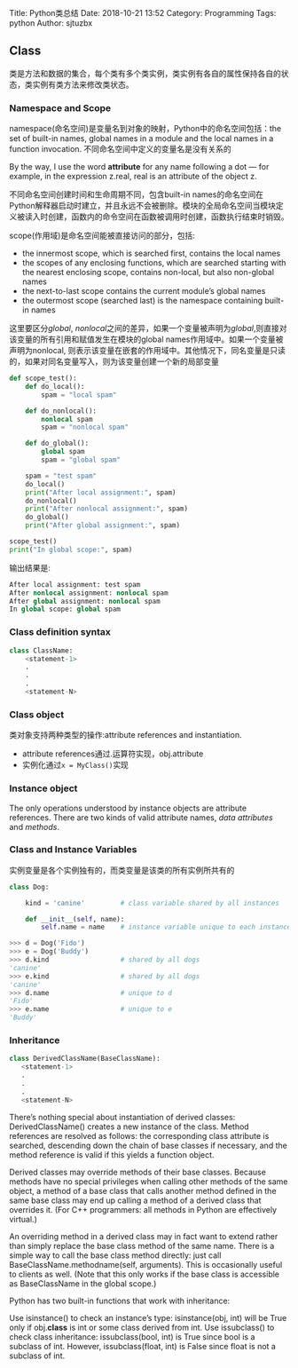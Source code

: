 Title: Python类总结
Date: 2018-10-21 13:52
Category: Programming
Tags: python
Author: sjtuzbx

## Class

类是方法和数据的集合，每个类有多个类实例，类实例有各自的属性保持各自的状态，类实例有类方法来修改类状态。

### Namespace and Scope

namespace(命名空间)是变量名到对象的映射，Python中的命名空间包括：the set of built-in names, global names in a module and the local names in a function invocation. 不同命名空间中定义的变量名是没有关系的

By the way, I use the word **attribute** for any name following a dot — for example, in the expression z.real, real is an attribute of the object z.

不同命名空间创建时间和生命周期不同，包含built-in names的命名空间在Python解释器启动时建立，并且永远不会被删除。模块的全局命名空间当模块定义被读入时创建，函数内的命令空间在函数被调用时创建，函数执行结束时销毁。

scope(作用域)是命名空间能被直接访问的部分，包括:

* the innermost scope, which is searched first, contains the local names
* the scopes of any enclosing functions, which are searched starting with the nearest enclosing scope, contains non-local, but also non-global names
* the next-to-last scope contains the current module’s global names
* the outermost scope (searched last) is the namespace containing built-in names

这里要区分*global*, *nonlocal*之间的差异，如果一个变量被声明为*global*,则直接对该变量的所有引用和赋值发生在模块的global names作用域中。如果一个变量被声明为nonlocal, 则表示该变量在嵌套的作用域中。其他情况下，同名变量是只读的，如果对同名变量写入，则为该变量创建一个新的局部变量

```python
def scope_test():
    def do_local():
        spam = "local spam"

    def do_nonlocal():
        nonlocal spam
        spam = "nonlocal spam"

    def do_global():
        global spam
        spam = "global spam"

    spam = "test spam"
    do_local()
    print("After local assignment:", spam)
    do_nonlocal()
    print("After nonlocal assignment:", spam)
    do_global()
    print("After global assignment:", spam)

scope_test()
print("In global scope:", spam)
```

输出结果是:
```python
After local assignment: test spam
After nonlocal assignment: nonlocal spam
After global assignment: nonlocal spam
In global scope: global spam
```

### Class definition syntax

```python
class ClassName:
    <statement-1>
    .
    .
    .
    <statement-N>
```

### Class object

类对象支持两种类型的操作:attribute references and instantiation. 
* attribute references通过.运算符实现，obj.attribute
* 实例化通过`x = MyClass()`实现

### Instance object

 The only operations understood by instance objects are attribute references. There are two kinds of valid attribute names, *data attributes* and *methods*.

 ### Class and Instance Variables

 实例变量是各个实例独有的，而类变量是该类的所有实例所共有的

```python
class Dog:

    kind = 'canine'         # class variable shared by all instances

    def __init__(self, name):
        self.name = name    # instance variable unique to each instance

>>> d = Dog('Fido')
>>> e = Dog('Buddy')
>>> d.kind                  # shared by all dogs
'canine'
>>> e.kind                  # shared by all dogs
'canine'
>>> d.name                  # unique to d
'Fido'
>>> e.name                  # unique to e
'Buddy'
```

 ### Inheritance

 ```python
class DerivedClassName(BaseClassName):
    <statement-1>
    .
    .
    .
    <statement-N>
 ```

 There’s nothing special about instantiation of derived classes: DerivedClassName() creates a new instance of the class. Method references are resolved as follows: the corresponding class attribute is searched, descending down the chain of base classes if necessary, and the method reference is valid if this yields a function object.

Derived classes may override methods of their base classes. Because methods have no special privileges when calling other methods of the same object, a method of a base class that calls another method defined in the same base class may end up calling a method of a derived class that overrides it. (For C++ programmers: all methods in Python are effectively virtual.)

An overriding method in a derived class may in fact want to extend rather than simply replace the base class method of the same name. There is a simple way to call the base class method directly: just call BaseClassName.methodname(self, arguments). This is occasionally useful to clients as well. (Note that this only works if the base class is accessible as BaseClassName in the global scope.)

Python has two built-in functions that work with inheritance:

Use isinstance() to check an instance’s type: isinstance(obj, int) will be True only if obj.__class__ is int or some class derived from int.
Use issubclass() to check class inheritance: issubclass(bool, int) is True since bool is a subclass of int. However, issubclass(float, int) is False since float is not a subclass of int.








